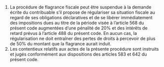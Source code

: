 1) La procédure de flagrance fiscale peut être suspendue à la demande écrite du contribuable s’il propose de régulariser sa situation fiscale au regard de ses obligations déclaratives et de se libérer immédiatement des impositions dues au titre de la période visée à l’article 568 du présent code augmentées d’une pénalité de 20% et des intérêts de retard prévus à l’article 488 du présent code. En aucun cas, la régularisation ne doit entraîner des pertes de droits à percevoir de plus de 50% du montant que la flagrance aurait induit.
2) Les contentieux relatifs aux actes de la présente procédure sont instruits et jugés
conformément aux dispositions des articles 583 et 642 du présent code.
